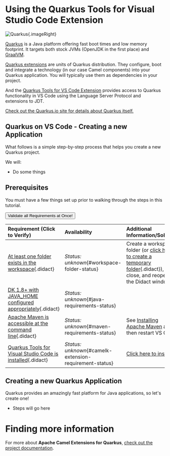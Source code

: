 # Using the Quarkus Tools for Visual Studio Code Extension

![Quarkus](https://redhat.gallerycdn.vsassets.io/extensions/redhat/vscode-quarkus/1.1.1/1571860223463/Microsoft.VisualStudio.Services.Icons.Default){.imageRight}

[Quarkus](https://quarkus.io/) is a Java platform offering fast boot times and low memory footprint. It targets both stock JVMs (OpenJDK in the first place) and [GraalVM](https://www.graalvm.org/).

[Quarkus extensions](https://quarkus.io/extensions/) are units of Quarkus distribution. They configure, boot and integrate a technology (in our case Camel components) into your Quarkus application. You will typically use them as dependencies in your project.

And the [Quarkus Tools for VS Code Extension](https://marketplace.visualstudio.com/items?itemName=redhat.vscode-quarkus) provides access to Quarkus functionality in VS Code using the Language Server Protocol and extensions to JDT.

[Check out the Quarkus.io site for details about Quarkus itself.](https://quarkus.io)

## Quarkus on VS Code - Creating a new Application

What follows is a simple step-by-step process that helps you create a new Quarkus project.

We will:

* Do some things

## Prerequisites 

You must have a few things set up prior to walking through the steps in this tutorial. 

<a href='didact://?commandId=vscode.didact.validateAllRequirements' title='Validate all requirements!'><button>Validate all Requirements at Once!</button></a>

| Requirement (Click to Verify)  | Availability | Additional Information/Solution |
| :--- | :--- | :--- |
| [At least one folder exists in the workspace](didact://?commandId=vscode.didact.workspaceFolderExistsCheck&text=workspace-folder-status&completion=A%20valid%20folder%20exists%20in%20the%20workspace. "Ensure that at least one folder exists in the user workspace"){.didact} | *Status: unknown*{#workspace-folder-status} | Create a workspace folder (or [click here to create a temporary folder](didact://?commandId=vscode.didact.createWorkspaceFolder&completion=Created%20temporary%20folder%20in%20the%20workspace. "Create a temporary folder and add it to the workspace."){.didact}), close, and reopen the Didact window
| [DK 1.8+ with JAVA_HOME configured appropriately](didact://?commandId=vscode.didact.requirementCheck&text=java-requirements-status$$java%20-version$$Runtime%20Environment&completion=Java%20is%20available%20on%20this%20system. "Tests to see if `java -version` returns a result"){.didact} 	| *Status: unknown*{#java-requirements-status} 	| 
[Apache Maven is accessible at the command line](didact://?commandId=vscode.didact.requirementCheck&text=maven-requirements-status$$mvn%20--version$$Apache%20Maven&completion=Apache%20Maven%20is%20available%20on%20this%20system. "Tests to see if `mvn -version` returns a result"){.didact} 	| *Status: unknown*{#maven-requirements-status} 	| See [Installing Apache Maven](https://maven.apache.org/install.html "Documentation on how to Install Apache Maven on your system") and then restart VS Code
| [Quarkus Tools for Visual Studio Code is installed](didact://?commandId=vscode.didact.extensionRequirementCheck&text=quarkus-extension-requirement-status$$redhat.vscode-quarkus&completion=Quarkus%20extension%20pack%20available. "Checks the VS Code workspace to make sure the Quarkus extension is installed"){.didact} | *Status: unknown*{#camelk-extension-requirement-status} 	| [Click here to install](vscode:extension/redhat.vscode-quarkus "Opens the extension page and provides an install link") |

## Creating a new Quarkus Application

Quarkus provides an amazingly fast platform for Java applications, so let's create one!

* Steps will go here

# Finding more information

For more about **Apache Camel Extensions for Quarkus**, [check out the project documentation](https://camel.apache.org/camel-quarkus/latest/index.html).
